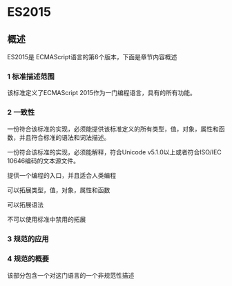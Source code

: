 # ES2015

## 概述  
ES2015是 ECMAScript语言的第6个版本，下面是章节内容概述

### 1 标准描述范围
该标准定义了ECMAScript 2015作为一门编程语言，具有的所有功能。  
### 2 一致性
一份符合该标准的实现，必须能提供该标准定义的所有类型，值，对象，属性和函数，并且符合标准的语法和词法描述。

一份符合该标准的实现，必须能解释，符合Unicode v5.1.0以上或者符合ISO/IEC 10646编码的文本源文件。

提供一个编程的入口，并且适合人类编程

可以拓展类型，值，对象，属性和函数

可以拓展语法

不可以使用标准中禁用的拓展

### 3 规范的应用

### 4 规范的概要
该部分包含一个对这门语言的一个非规范性描述
